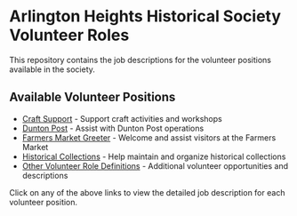 # Arlington Heights Historical Society Volunteer Roles

This repository contains the job descriptions for the volunteer positions available in the society.

## Available Volunteer Positions

- [Craft Support](Volunteer%20-%20Craft%20Support.pdf) - Support craft activities and workshops
- [Dunton Post](Volunteer%20-%20Dunton%20Post.pdf) - Assist with Dunton Post operations
- [Farmers Market Greeter](Volunteer%20-%20Farmers%20Market%20Greeter.pdf) - Welcome and assist visitors at the Farmers Market
- [Historical Collections](Volunteer%20%E2%80%93%20Historical%20Collections.pdf) - Help maintain and organize historical collections
- [Other Volunteer Role Definitions](Other%20Volunteer%20Role%20Definitions.pdf) - Additional volunteer opportunities and descriptions

Click on any of the above links to view the detailed job description for each volunteer position.